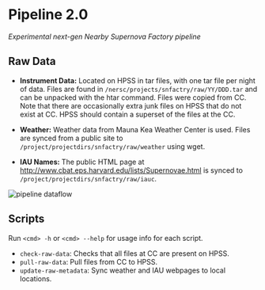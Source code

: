 Pipeline 2.0
============

*Experimental next-gen Nearby Supernova Factory pipeline*

Raw Data
--------

- **Instrument Data:** Located on HPSS in tar files, with one tar file per
  night of data.  Files are found in
  `/nersc/projects/snfactry/raw/YY/DDD.tar` and can be unpacked with
  the htar command. Files were copied from CC. Note that there are
  occasionally extra junk files on HPSS that do not exist at CC. HPSS
  should contain a superset of the files at the CC.

- **Weather:** Weather data from Mauna Kea Weather Center is used. Files
  are synced from a public site to `/project/projectdirs/snfactry/raw/weather`
  using wget.

- **IAU Names:** The public HTML page at
  http://www.cbat.eps.harvard.edu/lists/Supernovae.html is synced to
  `/project/projectdirs/snfactry/raw/iauc`.

![pipeline dataflow](https://cdn.rawgit.com/snfactory/pipeline/master/docs/pipeline.svg)

Scripts
-------

Run `<cmd> -h` or `<cmd> --help` for usage info for each script.

- `check-raw-data`: Checks that all files at CC are present on HPSS.
- `pull-raw-data`: Pull files from CC to HPSS.
- `update-raw-metadata`: Sync weather and IAU webpages to local locations.
